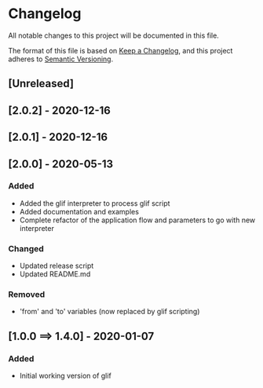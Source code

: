 # Changelog
All notable changes to this project will be documented in this file.

The format of this file is based on [Keep a Changelog](https://keepachangelog.com/en/1.0.0/), 
and this project adheres to [Semantic Versioning](https://semver.org/spec/v2.0.0.html).

## [Unreleased] 

## [2.0.2] - 2020-12-16

## [2.0.1] - 2020-12-16

## [2.0.0] - 2020-05-13
### Added
- Added the glif interpreter to process glif script
- Added documentation and examples
- Complete refactor of the application flow and parameters to go with new interpreter
### Changed
- Updated release script
- Updated README.md
### Removed
- 'from' and 'to' variables (now replaced by glif scripting)

## [1.0.0 ==> 1.4.0] - 2020-01-07
### Added
- Initial working version of glif
